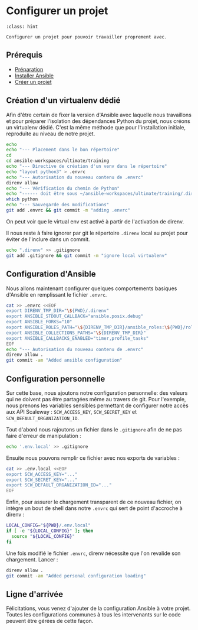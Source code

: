 # Configurer un projet

```{admonition} Objectif
:class: hint

Configurer un projet pour pouvoir travailler proprement avec.
```

## Prérequis

* [Préparation](/exercises/prerequisites.md)
* [Installer Ansible](ex00-install.md)
* [Créer un projet](ex02-config.md)

## Création d'un virtualenv dédié

Afin d'être certain de fixer la version d'Ansible avec laquelle nous travaillons et pour préparer
l'isolation des dépendances Python du projet, nous créons un virtualenv dédié. C'est la même méthode que pour 
l'installation initiale, reproduite au niveau de notre projet.

```bash session
echo
echo "--- Placement dans le bon répertoire"
cd 
cd ansible-workspaces/ultimate/training
echo "--- Directive de création d'un venv dans le répertoire"
echo "layout python3" > .envrc
echo "--- Autorisation du nouveau contenu de .envrc"
direnv allow
echo "--- Vérification du chemin de Python"
echo "------ doit être sous ~/ansible-workspaces/ultimate/training/.direnv"
which python
echo "--- Sauvegarde des modifications"
git add .envrc && git commit -m "adding .envrc"
```

On peut voir que le virtual env est activé à partir de l'activation de direnv.

Il nous reste à faire ignorer par git le répertoire `.direnv` local au projet pour éviter de l'inclure dans un commit.

```bash session
echo ".direnv" >> .gitignore
git add .gitignore && git commit -m "ignore local virtualenv"
```

## Configuration d'Ansible

Nous allons maintenant configurer quelques comportements basiques d'Ansible en remplissant le fichier `.envrc`.

```bash session
cat >> .envrc <<EOF
export DIRENV_TMP_DIR="\${PWD}/.direnv"
export ANSIBLE_STDOUT_CALLBACK="ansible.posix.debug"
export ANSIBLE_FORKS="10"
export ANSIBLE_ROLES_PATH="\${DIRENV_TMP_DIR}/ansible_roles:\${PWD}/roles"
export ANSIBLE_COLLECTIONS_PATHS="\${DIRENV_TMP_DIR}"
export ANSIBLE_CALLBACKS_ENABLED="timer,profile_tasks"
EOF
echo "--- Autorisation du nouveau contenu de .envrc"
direnv allow .
git commit -am "Added ansible configuration"
```

## Configuration personnelle

Sur cette base, nous ajoutons notre configuration personnelle: des valeurs qui ne doivent pas être partagées
même au travers de git. Pour l'exemple, nous prenons 
les variables sensibles permettant de configurer notre accès aux 
API Scaleway : `SCW_ACCESS_KEY`, `SCW_SECRET_KEY` et `SCW_DEFAULT_ORGANIZATION_ID`.

Tout d'abord nous rajoutons un fichier dans le `.gitignore` afin de ne pas faire d'erreur de manipulation :

```bash session
echo '.env.local' >> .gitignore
```

Ensuite nous pouvons remplir ce fichier avec nos exports de variables :

```bash session
cat >> .env.local <<EOF
export SCW_ACCESS_KEY="..."
export SCW_SECRET_KEY="..."
export SCW_DEFAULT_ORGANIZATION_ID="..."
EOF
```

Enfin, pour assurer le chargement transparent de ce nouveau fichier, on intègre un bout de shell dans notre 
`.envrc` qui sert de point d'accroche à direnv :

```bash
LOCAL_CONFIG="${PWD}/.env.local"
if [ -e "${LOCAL_CONFIG}" ]; then
  source "${LOCAL_CONFIG}"
fi
```

Une fois modifié le fichier `.envrc`, direnv nécessite que l'on revalide son chargement. Lancer :

```bash session
direnv allow .
git commit -am "Added personal configuration loading"
```

## Ligne d'arrivée

Félicitations, vous venez d'ajouter de la configuration Ansible à votre projet. 
Toutes les configurations communes à tous les intervenants sur le code peuvent être gérées de cette façon.
